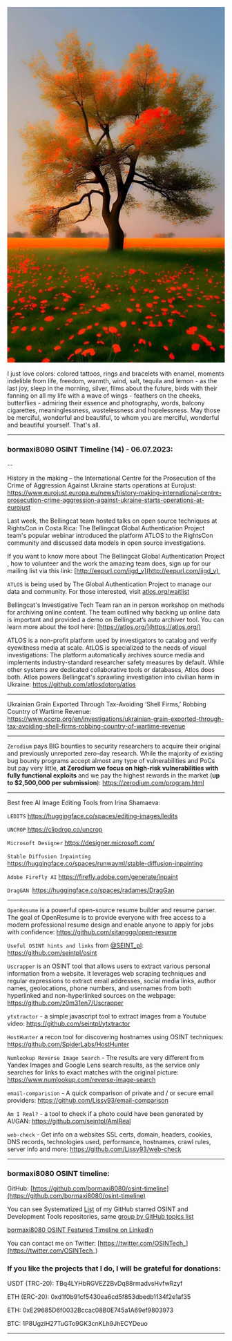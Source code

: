 ![alt text](img/14.jpg)

I just love colors: colored tattoos, rings and bracelets with enamel, moments indelible from life, freedom, warmth, wind, salt, tequila and lemon - as the last joy, sleep in the morning, silver, films about the future, birds with their fanning on all my life with a wave of wings - feathers on the cheeks, butterflies - admiring their essence and photography, words, balcony cigarettes, meaninglessness, wastelessness and hopelessness. May those be merciful, wonderful and beautiful, to whom you are merciful, wonderful and beautiful yourself. That's all.

----
### bormaxi8080 OSINT Timeline (14) - 06.07.2023:

--

History in the making – the International Centre for the Prosecution of the Crime of Aggression Against Ukraine starts operations at Eurojust: https://www.eurojust.europa.eu/news/history-making-international-centre-prosecution-crime-aggression-against-ukraine-starts-operations-at-eurojust

Last week, the Bellingcat team hosted talks on open source techniques at RightsCon in Costa Rica: The Bellingcat Global Authentication Project team's popular webinar introduced the platform ATLOS to the RightsCon community and discussed data models in open source investigations.  

If you want to know more about The Bellingcat Global Authentication Project , how to volunteer and the work the amazing team does, sign up for our mailing list via this link: [http://eepurl.com/iigd_v](http://eepurl.com/iigd_v)   

```ATLOS``` is being used by The Global Authentication Project to manage our data and community. For those interested, visit [atlos.org/waitlist](http://atlos.org/waitlist)  
  
Bellingcat's Investigative Tech Team ran an in person workshop on methods for archiving online content. The team outlined why backing up online data is important and provided a demo on Bellingcat’s auto archiver tool. You can learn more about the tool here: [https://atlos.org/](https://atlos.org/)

ATLOS is a non-profit platform used by investigators to catalog and verify eyewitness media at scale. AtLOS is specialized to the needs of visual investigations: The platform automatically archives source media and implements industry-standard researcher safety measures by default. While other systems are dedicated collaborative tools or databases, Atlos does both. Atlos powers Bellingcat's sprawling investigation into civilian harm in Ukraine: https://github.com/atlosdotorg/atlos

----

Ukrainian Grain Exported Through Tax-Avoiding ‘Shell Firms,’ Robbing Country of Wartime Revenue: https://www.occrp.org/en/investigations/ukrainian-grain-exported-through-tax-avoiding-shell-firms-robbing-country-of-wartime-revenue

----

```Zerodium``` pays BIG bounties to security researchers to acquire their original and previously unreported zero-day research. While the majority of existing bug bounty programs accept almost any type of vulnerabilities and PoCs but pay very little, **at Zerodium we focus on high-risk vulnerabilities with fully functional exploits** and we pay the highest rewards in the market (**up to $2,500,000 per submission**): https://zerodium.com/program.html

----

Best free AI Image Editing Tools from Irina Shamaeva:

```LEDITS``` https://huggingface.co/spaces/editing-images/ledits

```UNCROP``` https://clipdrop.co/uncrop

```Microsoft Designer``` https://designer.microsoft.com/

```Stable Diffusion Inpainting``` https://huggingface.co/spaces/runwayml/stable-diffusion-inpainting

```Adobe Firefly AI``` https://firefly.adobe.com/generate/inpaint

```DragGAN```  https://huggingface.co/spaces/radames/DragGan

----

```OpenResume``` is a powerful open-source resume builder and resume parser. The goal of OpenResume is to provide everyone with free access to a modern professional resume design and enable anyone to apply for jobs with confidence: https://github.com/xitanggg/open-resume

```Useful OSINT hints and links``` from [@SEINT_pl](https://twitter.com/seint_pl): https://github.com/seintpl/osint

```Uscrapper``` is an OSINT tool that allows users to extract various personal information from a website. It leverages web scraping techniques and regular expressions to extract email addresses, social media links, author names, geolocations, phone numbers, and usernames from both hyperlinked and non-hyperlinked sources on the webpage: https://github.com/z0m31en7/Uscrapper

```ytxtractor``` - a simple javascript tool to extract images from a Youtube video: https://github.com/seintpl/ytxtractor

```HostHunter``` a recon tool for discovering hostnames using OSINT techniques: https://github.com/SpiderLabs/HostHunter

```Numlookup Reverse Image Search``` - The results are very different from Yandex Images and Google Lens search results, as the service only searches for links to exact matches with the original picture: https://www.numlookup.com/reverse-image-search

```email-comparision``` - A quick comparison of private and / or secure email providers: https://github.com/Lissy93/email-comparison

```Am I Real?``` - a tool to check if a photo could have been generated by AI/GAN: https://github.com/seintpl/AmIReal

```web-check``` - Get info on a websites SSL certs, domain, headers, cookies, DNS records, technologies used, performance, hostnames, crawl rules, server info and more: https://github.com/Lissy93/web-check

----
### bormaxi8080 OSINT timeline:

GitHub: [https://github.com/bormaxi8080/osint-timeline](https://github.com/bormaxi8080/osint-timeline)

You can see Systematized [List](https://github.com/bormaxi8080/github-starred-repos-builder/blob/main/starred_repos.md) of my GitHub starred OSINT and Development Tools repositories, same [group by GitHub topics list](https://github.com/bormaxi8080/starred)

[bormaxi8080 OSINT Featured Timeline on LinkedIn](https://www.linkedin.com/in/osintech/details/featured/)

You can contact me on Twitter: [https://twitter.com/OSINTech_](https://twitter.com/OSINTech_)
### If you like the projects that I do, I will be grateful for donations:

USDT (TRC-20): TBq4LYHbRGVEZ2BvDq88rmadvsHvfwRzyf

ETH (ERC-20): 0xd1f0b91cf5430ea6cd5f853dbedb1134f2e1af35

ETH: 0xE29685D6f0032Bccac08B0E745a1A69ef9803973

BTC: 1P8UgziH27TuGTo9GK3cnKLh9JhECYDeuo

----
